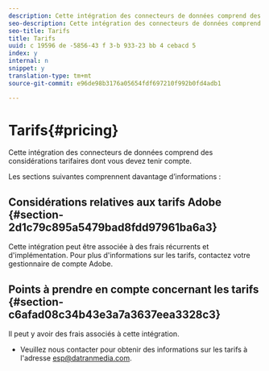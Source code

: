 ```yaml
---
description: Cette intégration des connecteurs de données comprend des considérations tarifaires dont vous devez tenir compte.
seo-description: Cette intégration des connecteurs de données comprend des considérations tarifaires dont vous devez tenir compte.
seo-title: Tarifs
title: Tarifs
uuid: c 19596 de -5856-43 f 3-b 933-23 bb 4 cebacd 5
index: y
internal: n
snippet: y
translation-type: tm+mt
source-git-commit: e96de98b3176a05654fdf697210f992b0fd4adb1

---
```



# Tarifs{#pricing}

Cette intégration des connecteurs de données comprend des considérations tarifaires dont vous devez tenir compte.

Les sections suivantes comprennent davantage d’informations :

## Considérations relatives aux tarifs Adobe {#section-2d1c79c895a5479bad8fdd97961ba6a3}

Cette intégration peut être associée à des frais récurrents et d'implémentation. Pour plus d'informations sur les tarifs, contactez votre gestionnaire de compte Adobe.

## Points à prendre en compte concernant les tarifs {#section-c6afad08c34b43e3a7a3637eea3328c3}

Il peut y avoir des frais associés à cette intégration.

* Veuillez nous contacter pour obtenir des informations sur les tarifs à l'adresse esp@datranmedia.com.

